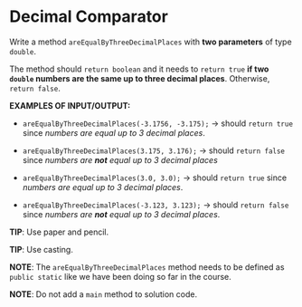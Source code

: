 # Decimal Comparator

Write a method `areEqualByThreeDecimalPlaces` with **two parameters** of type `double`.

The method should `return boolean` and it needs to `return true` **if two `double` numbers are the same up to three decimal places**. Otherwise, `return false`.


**EXAMPLES OF INPUT/OUTPUT:**

* `areEqualByThreeDecimalPlaces(-3.1756, -3.175);` → should `return true` since *numbers are equal up to 3 decimal places*.

* `areEqualByThreeDecimalPlaces(3.175, 3.176);` → should `return false` since *numbers are **not** equal up to 3 decimal places*

* `areEqualByThreeDecimalPlaces(3.0, 3.0);` → should `return true` since *numbers are equal up to 3 decimal places*.

* `areEqualByThreeDecimalPlaces(-3.123, 3.123);` → should `return false` since *numbers are **not** equal up to 3 decimal places*.


**TIP**: Use paper and pencil.

**TIP**: Use casting.

**NOTE**: The `areEqualByThreeDecimalPlaces` method needs to be defined as `public static` like we have been doing so far in the course.

**NOTE**: Do not add a `main` method to solution code.
